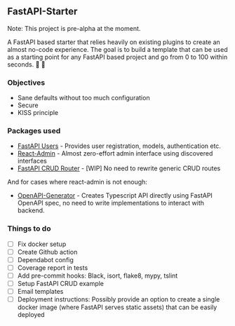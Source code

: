 ## FastAPI-Starter

Note: This project is pre-alpha at the moment.

A FastAPI based starter that relies heavily on existing plugins to create an almost no-code experience. The goal is to build a template that can be used as a starting point for any FastAPI based project and go from 0 to 100 within seconds. 🙂 🚀

### Objectives

* Sane defaults without too much configuration
* Secure
* KISS principle

### Packages used

* [FastAPI Users](https://github.com/fastapi-users/fastapi-users) - Provides user registration, models, authentication etc.
* [React-Admin](https://marmelab.com/react-admin/) - Almost zero-effort admin interface using discovered interfaces
* [FastAPI CRUD Router](https://github.com/awtkns/fastapi-crudrouter) - [WIP] No need to rewrite generic CRUD routes


And for cases where react-admin is not enough:

* [OpenAPI-Generator](https://github.com/OpenAPITools/openapi-generator/) - Creates Typescript API directly using FastAPI OpenAPI spec, no need to write implementations to interact with backend.

### Things to do

- [  ] Fix docker setup
- [  ] Create Github action
- [  ] Dependabot config
- [  ] Coverage report in tests
- [  ] Add pre-commit hooks: Black, isort, flake8, mypy, tslint
- [  ] Setup FastAPI CRUD example
- [  ] Email templates
- [  ] Deployment instructions: Possibly provide an option to create a single docker image (where FastAPI serves static assets) that can be easily deployed
